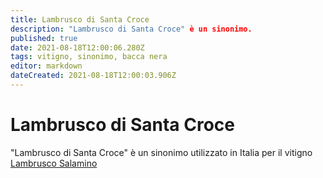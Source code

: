 ```yaml
---
title: Lambrusco di Santa Croce
description: "Lambrusco di Santa Croce" è un sinonimo.
published: true
date: 2021-08-18T12:00:06.280Z
tags: vitigno, sinonimo, bacca nera
editor: markdown
dateCreated: 2021-08-18T12:00:03.906Z
---
```


# Lambrusco di Santa Croce
"Lambrusco di Santa Croce" è un sinonimo utilizzato in Italia per il vitigno [Lambrusco Salamino](/vitigni/bacca-nera/lambrusco-salamino)